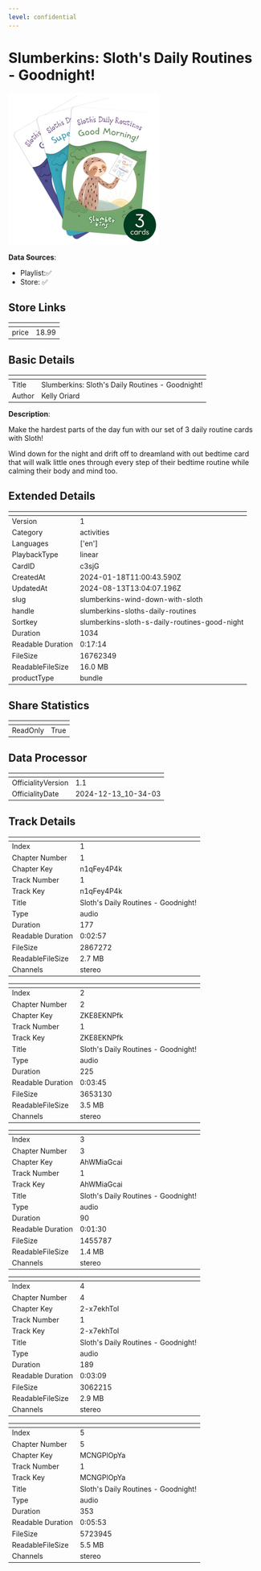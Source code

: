 ```yaml
---
level: confidential
---
```

# Slumberkins: Sloth's Daily Routines - Goodnight!

![card_[c3sjG].png](../../img/cards/card_[c3sjG].png)

**Data Sources**: 

- Playlist:✅
- Store: ✅


## Store Links

| <!-- --> | <!-- --> |
| - | - |
| price | 18.99 |


## Basic Details

| <!-- --> | <!-- --> |
| - | - |
| Title | Slumberkins: Sloth's Daily Routines - Goodnight! |
| Author | Kelly Oriard |

**Description**:

Make the hardest parts of the day fun with our set of 3 daily routine cards with Sloth! 

Wind down for the night and drift off to dreamland with out bedtime card that will walk little ones through every step of their bedtime routine while calming their body and mind too.


## Extended Details

| <!-- --> | <!-- --> |
| - | - |
| Version | 1 |
| Category | activities |
| Languages | ['en'] |
| PlaybackType | linear |
| CardID | c3sjG |
| CreatedAt | 2024-01-18T11:00:43.590Z |
| UpdatedAt | 2024-08-13T13:04:07.196Z |
| slug | slumberkins-wind-down-with-sloth |
| handle | slumberkins-sloths-daily-routines |
| Sortkey | slumberkins-sloth-s-daily-routines-good-night |
| Duration | 1034 |
| Readable Duration | 0:17:14 |
| FileSize | 16762349 |
| ReadableFileSize | 16.0 MB |
| productType | bundle |


## Share Statistics

| <!-- --> | <!-- --> |
| - | - |
| ReadOnly | True |


## Data Processor

| <!-- --> | <!-- --> |
| - | - |
| OfficialityVersion | 1.1
| OfficialityDate | 2024-12-13_10-34-03


## Track Details

| <!-- --> | <!-- --> |
| - | - |
| Index | 1 |
| Chapter Number | 1 |
| Chapter Key | n1qFey4P4k |
| Track Number | 1 |
| Track Key | n1qFey4P4k |
| Title | Sloth's Daily Routines - Goodnight! |
| Type | audio |
| Duration | 177 |
| Readable Duration | 0:02:57 |
| FileSize | 2867272 |
| ReadableFileSize | 2.7 MB |
| Channels | stereo |

| <!-- --> | <!-- --> |
| - | - |
| Index | 2 |
| Chapter Number | 2 |
| Chapter Key | ZKE8EKNPfk |
| Track Number | 1 |
| Track Key | ZKE8EKNPfk |
| Title | Sloth's Daily Routines - Goodnight! |
| Type | audio |
| Duration | 225 |
| Readable Duration | 0:03:45 |
| FileSize | 3653130 |
| ReadableFileSize | 3.5 MB |
| Channels | stereo |

| <!-- --> | <!-- --> |
| - | - |
| Index | 3 |
| Chapter Number | 3 |
| Chapter Key | AhWMiaGcai |
| Track Number | 1 |
| Track Key | AhWMiaGcai |
| Title | Sloth's Daily Routines - Goodnight! |
| Type | audio |
| Duration | 90 |
| Readable Duration | 0:01:30 |
| FileSize | 1455787 |
| ReadableFileSize | 1.4 MB |
| Channels | stereo |

| <!-- --> | <!-- --> |
| - | - |
| Index | 4 |
| Chapter Number | 4 |
| Chapter Key | 2-x7ekhTol |
| Track Number | 1 |
| Track Key | 2-x7ekhTol |
| Title | Sloth's Daily Routines - Goodnight! |
| Type | audio |
| Duration | 189 |
| Readable Duration | 0:03:09 |
| FileSize | 3062215 |
| ReadableFileSize | 2.9 MB |
| Channels | stereo |

| <!-- --> | <!-- --> |
| - | - |
| Index | 5 |
| Chapter Number | 5 |
| Chapter Key | MCNGPlOpYa |
| Track Number | 1 |
| Track Key | MCNGPlOpYa |
| Title | Sloth's Daily Routines - Goodnight! |
| Type | audio |
| Duration | 353 |
| Readable Duration | 0:05:53 |
| FileSize | 5723945 |
| ReadableFileSize | 5.5 MB |
| Channels | stereo |


